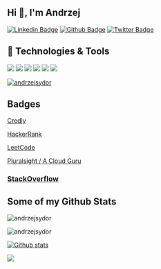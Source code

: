 <!--
**andrzejsydor/andrzejsydor** is a ✨ _special_ ✨ repository because its `README.md` (this file) appears on your GitHub profile.

Here are some ideas to get you started:

- 🔭 I’m currently working on ...
- 🌱 I’m currently learning ...
- 👯 I’m looking to collaborate on ...
- 🤔 I’m looking for help with ...
- 💬 Ask me about ...
- 📫 How to reach me: ...
- 😄 Pronouns: ...
- ⚡ Fun fact: ...
-->

## Hi 👋, I'm Andrzej
[![Linkedin Badge](https://img.shields.io/badge/-andrzejsydor-0072b1?style=flat&logo=Linkedin&logoColor=white&link=https://www.linkedin.com/in/andrzejsydor/)](https://www.linkedin.com/in/andrzejsydor/) [![Github Badge](https://img.shields.io/badge/-andrzejsydor-grey?style=flat&logo=github&logoColor=white&link=https://github.com/andrzejsydor/)](https://www.github.com/andrzejsydor/) 
[![Twitter Badge](https://img.shields.io/badge/-AndrzejSydor-00acee?style=flat&logo=twitter&logoColor=white&link=https://twitter.com/AndrzejSydor/)](https://www.twitter.com/AndrzejSydor/) 

<!--
[![](https://img.shields.io/twitter/follow/andrzejsydor.svg?style=social)](https://twitter.com/intent/follow?screen_name=andrzejsydor)
-->
## 🔧 Technologies & Tools
![](https://img.shields.io/badge/Tools-Docker-informational?style=flat&logo=docker&logoColor=white&color=2bbc8a)
![](https://img.shields.io/badge/Tools-Kubernetes-informational?style=flat&logo=kubernetes&logoColor=white&color=2bbc8a)
![](https://img.shields.io/badge/Tools-AWS-informational?style=flat&logo=kubernetes&logoColor=white&color=2bbc8a)
![](https://img.shields.io/badge/Code-Java-informational?style=flat&logo=python&logoColor=white&color=2bbc8a)
![](https://img.shields.io/badge/Code-Python-informational?style=flat&logo=python&logoColor=white&color=2bbc8a)
![](https://img.shields.io/badge/Code-JavaScript-informational?style=flat&logo=javascript&logoColor=white&color=2bbc8a)

<!--
![](https://img.shields.io/badge/OS-Linux-informational?style=flat&logo=linux&logoColor=white&color=2bbc8a)
![](https://img.shields.io/badge/Editor-IntelliJ_IDEA-informational?style=flat&logo=intellij-idea&logoColor=white&color=2bbc8a)
![](https://img.shields.io/badge/Shell-Bash-informational?style=flat&logo=gnu-bash&logoColor=white&color=2bbc8a)
-->

<!--
![](https://img.shields.io/badge/Code-Golang-informational?style=flat&logo=go&logoColor=white&color=2bbc8a)
![](https://img.shields.io/badge/Code-Make-informational?style=flat&logo=cmake&logoColor=white&color=2bbc8a)
![](https://img.shields.io/badge/Code-Vue-informational?style=flat&logo=vue.js&logoColor=white&color=2bbc8a)
-->

<!--
![](https://img.shields.io/badge/Tools-Red_Hat_OpenShift-informational?style=flat&logo=red-hat-open-shift&logoColor=white&color=2bbc8a)
![](https://img.shields.io/badge/Cloud-Digital_Ocean-informational?style=flat&logo=digitalocean&logoColor=white&color=2bbc8a)
-->

<p align="left"> <a href="https://github.com/ryo-ma/github-profile-trophy"><img src="https://github-profile-trophy.vercel.app/?username=andrzejsydor" alt="andrzejsydor" /></a> </p>

## Badges

[Credly](https://www.credly.com/users/andrzej-sydor/badges)

[HackerRank](https://www.hackerrank.com/andrzejsydor?hr_r=1)

[LeetCode](https://leetcode.com/andrzejsydor/)

[Pluralsight / A Cloud Guru](https://app.pluralsight.com/profile/andrzej-sydor)

### [StackOverflow](https://stackoverflow.com/users/1029822/andrzej-sydor)



## Some of my Github Stats
<p align=left> <img src=https://komarev.com/ghpvc/?username=andrzejsydor alt=andrzejsydor /> </p>
<p align=left> <img src=https://profile-counter.glitch.me/%7Bandrzejsydor%7D/count.svg alt=andrzejsydor /> </p>

[![Github stats](https://github-readme-stats.vercel.app/api?username=andrzejsydor&show_icons=true&include_all_commits=true)](https://github.com/andrzejsydor/github-readme-stats)
<!--
[![Top Langs](https://github-readme-stats.vercel.app/api/top-langs/?username=andrzejsydor&layout=compact)](https://github.com/andrzejsydor/github-readme-stats)
-->

![](https://github-profile-summary-cards.vercel.app/api/cards/profile-details?username=andrzejsydor&theme=monokai)

